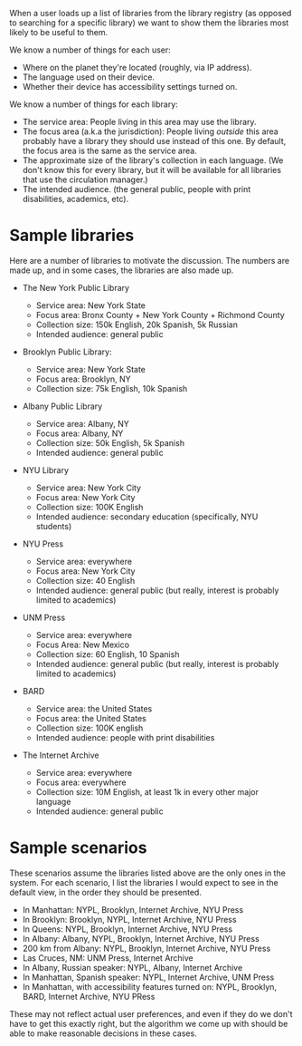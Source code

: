When a user loads up a list of libraries from the library registry (as opposed to searching for a specific library) we want to show them the libraries most likely to be useful to them.

We know a number of things for each user:

* Where on the planet they're located (roughly, via IP address).
* The language used on their device.
* Whether their device has accessibility settings turned on.

We know a number of things for each library:

* The service area: People living in this area may use the library.
* The focus area (a.k.a the jurisdiction): People living _outside_ this area probably have a library they should use instead of this one. By default, the focus area is the same as the service area.
* The approximate size of the library's collection in each language. (We don't know this for every library, but it will be available for all libraries that use the circulation manager.)
* The intended audience. (the general public, people with print disabilities, academics, etc).

# Sample libraries

Here are a number of libraries to motivate the discussion. The numbers are made up, and in some cases, the libraries are also made up.

* The New York Public Library
  * Service area: New York State
  * Focus area: Bronx County + New York County + Richmond County
  * Collection size: 150k English, 20k Spanish, 5k Russian
  * Intended audience: general public

* Brooklyn Public Library:
  * Service area: New York State
  * Focus area: Brooklyn, NY
  * Collection size: 75k English, 10k Spanish

* Albany Public Library
  * Service area: Albany, NY
  * Focus area: Albany, NY
  * Collection size: 50k English, 5k Spanish
  * Intended audience: general public

* NYU Library
  * Service area: New York City
  * Focus area: New York City
  * Collection size: 100K English
  * Intended audience: secondary education (specifically, NYU students)

* NYU Press
  * Service area: everywhere
  * Focus area: New York City
  * Collection size: 40 English
  * Intended audience: general public (but really, interest is probably limited to academics)

* UNM Press
  * Service area: everywhere
  * Focus Area: New Mexico
  * Collection size: 60 English, 10 Spanish
  * Intended audience: general public (but really, interest is probably limited to academics)

* BARD
  * Service area: the United States
  * Focus area: the United States
  * Collection size: 100K english
  * Intended audience: people with print disabilities

* The Internet Archive
  * Service area: everywhere
  * Focus area: everywhere
  * Collection size: 10M English, at least 1k in every other major language
  * Intended audience: general public

# Sample scenarios

These scenarios assume the libraries listed above are the only ones in the system. For each scenario, I list the libraries I would expect to see in the default view, in the order they should be presented.

* In Manhattan: NYPL, Brooklyn, Internet Archive, NYU Press
* In Brooklyn: Brooklyn, NYPL, Internet Archive, NYU Press
* In Queens: NYPL, Brooklyn, Internet Archive, NYU Press
* In Albany: Albany, NYPL, Brooklyn, Internet Archive, NYU Press
* 200 km from Albany: NYPL, Brooklyn, Internet Archive, NYU Press
* Las Cruces, NM: UNM Press, Internet Archive
* In Albany, Russian speaker: NYPL, Albany, Internet Archive
* In Manhattan, Spanish speaker: NYPL, Internet Archive, UNM Press
* In Manhattan, with accessibility features turned on: NYPL, Brooklyn, BARD, Internet Archive, NYU PRess

These may not reflect actual user preferences, and even if they do we don't have to get this exactly right, but the algorithm we come up with should be able to make reasonable decisions in these cases.
